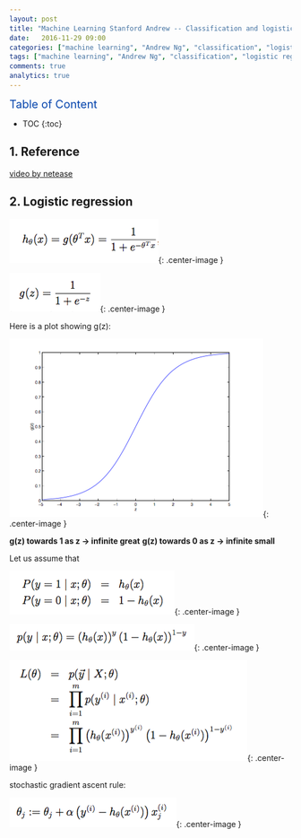```yaml
---
layout: post
title: "Machine Learning Stanford Andrew -- Classification and logistic regression"
date:   2016-11-29 09:00
categories: ["machine learning", "Andrew Ng", "classification", "logistic regression"]
tags: ["machine learning", "Andrew Ng", "classification", "logistic regression"]
comments: true
analytics: true
---
```


<span/>

<span style="color: #0645ad; font-size:20px">Table of Content<span/>

  * TOC
  {:toc}

## 1. Reference

[video by netease](http://open.163.com/movie/2008/1/E/B/M6SGF6VB4_M6SGHM4EB.html)

## 2. Logistic regression

![h(x)](/images/2016112901.png){: .center-image }

![g(z)](/images/2016112902.png){: .center-image }

Here is a plot showing g(z):

![g(z) plot](/images/2016112903.png){: .center-image }

**g(z) towards 1 as z -> infinite great**
**g(z) towards 0 as z -> infinite small**

Let us assume that

![assume 1](/images/2016112904.png){: .center-image }

![p()](/images/2016112905.png){: .center-image }

![l(theta)](/images/2016112906.png){: .center-image }

stochastic gradient ascent rule:

![update rule](/images/2016112907.png){: .center-image }
